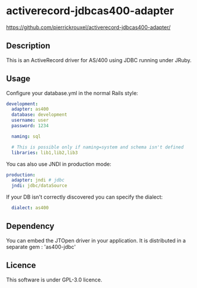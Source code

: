 # activerecord-jdbcas400-adapter

https://github.com/pierrickrouxel/activerecord-jdbcas400-adapter/

## Description

This is an ActiveRecord driver for AS/400 using JDBC running under JRuby.

## Usage

Configure your database.yml in the normal Rails style:
```yml
development:
  adapter: as400
  database: development
  username: user
  password: 1234

  naming: sql

  # This is possible only if naming=system and schema isn't defined
  libraries: lib1,lib2,lib3
```

You cas also use JNDI in production mode:
```yml
production:
  adapter: jndi # jdbc
  jndi: jdbc/dataSource
```

If your DB isn't correctly discovered you can specify the dialect:
```yml
  dialect: as400
```

## Dependency

You can embed the JTOpen driver in your application. It is distributed in a separate gem : 'as400-jdbc'

## Licence

This software is under GPL-3.0 licence.